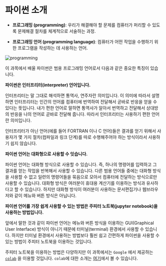 # 파이썬 소개

* **프로그래밍 (programming)**: 우리가 해결해야 할 문제를 컴퓨터가 퍼리할 수 있도록 문제해결 절차를 체계적으로 서술하는 과정.

* **프로그래밍 언어 (programming language)**: 컴퓨터가 어떤 작업을 수행하기 위한 프로그램을 작성하는 데 사용하는 언어.

![programming](../../images/programming.png)

이 과목에서 배울 파이썬은 범용 프로그래밍 언어로서 다음과 같은 중요한 특징이 있습니다.

**파이썬은 인터프리터(interpreter) 언어입니다.**

인터프리터는 말 그대로 해석하면 통역사, 연주자란 의미입니다. 이 의미에 따라서 설명하면 인터프리터는 인간의 언어를 컴퓨터에 번역하여 전달해서 곧바로 반응을 얻을 수 있다는 뜻입니다. 내가 편한 언어로 말하면 통역사가 알아서 번역하고 전달해서 상대방의 반응을 나의 언어로 곧바로 전달해 줍니다. 따라서 인터프리터는 사용하기 편한 언어란 의미입니다.

인터프리터가 아닌 언어(에를 들어 FORTRAN 이나 C 언어)들은 결과를 얻기 위해서 사용자가 몇 가지 절차(컴파일과 링크 단계)를 따로 수행해주어야 하는 방식이라서 사용하기 쉽지 않습니다.

**파이썬 언어는 대화형으로 사용할 수 잇습니다.**

파이썬 언어는 대화형 방식으로 사용할 수 있습니다. 즉, 하나의 명령어를 입력하고 그 결과를 얻는 작업을 반복해서 사용할 수 있습니다. 다른 범용 언어들 중에는 대화형 방식을 사용할 수 없고 일련의 명령어들을 묶음으로 모아서 컴퓨터에 전달하는 방식으로만 사용할 수 있습니다. 대화형 방식은 여러분이 휴대용 계산기를 이용하는 방식과 유사하다고 할 수 있습니다. 하지만 대화형 방식이 여러분이 사용하는 문서편집기나 웹브라우저와 같이 메뉴와 버튼 방식은 아닙니다.

**파이썬 언어를 가장 쉽게 사용할 수 있는 방법은 주피터 노트북(jupyter notebook)을 사용하는 방법입니다.**

앞에서 말한 것과 같이 파이썬 언어는 메뉴와 버튼 방식을 이용하는 GUI(Graphical User Interface) 방식이 아니기 때문에 터미널(terminal) 환경에서 사용할 수 있습니다. 하지만 터미널 환경에서 사용하는 방법보다 훨씬 쉽고 간편하게 파이썬을 사용할 수 있는 방법이 주피터 노트북을 이용하는 것입니다.

주피터 노트북을 이용하는 방법은 다양하지만  이 과목에서는 `Google` 에서 제공하는 [`colab`](https://colab.research.google.com/notebooks/intro.ipynb?utm_source=scs-index) 을 이용할 것입니다. `colab`에 대한 소개는 [여기](https://www.youtube.com/watch?v=inN8seMm7UI&t=62s)에서 볼 수 있습니다. 



